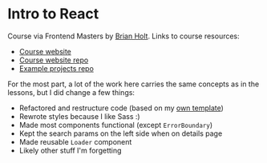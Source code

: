 # Intro to React

Course via Frontend Masters by [Brian Holt](https://github.com/btholt). Links to course resources:

-   [Course website](https://react-v8.holt.courses)
-   [Course website repo](https://github.com/btholt/complete-intro-to-react-v8)
-   [Example projects repo](https://github.com/btholt/citr-v8-project/tree/main)

For the most part, a lot of the work here carries the same concepts as in the lessons, but I did change a few things:

-   Refactored and restructure code (based on my [own template](https://github.com/displaycoffee/base))
-   Rewrote styles because I like Sass :)
-   Made most components functional (except `ErrorBoundary`)
-   Kept the search params on the left side when on details page
-   Made reusable `Loader` component
-   Likely other stuff I'm forgetting
